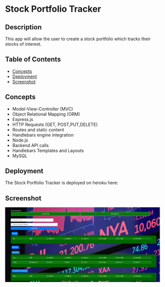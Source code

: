 # Stock Portfolio Tracker 

## Description 
This app will allow the user to create a stock portfolio which tracks their stocks of interest.

## Table of Contents 
* [Concepts](#Concepts)
* [Deployment](#Deployment)
* [Screenshot](#Screenshot)
## Concepts  
* Model-View-Controller (MVC)
* Object Relational Mapping (ORM)
* Express.js
* HTTP Requests (GET, POST,PUT,DELETE)
* Routes and static content
* Handlebars engine integration
* Node.js
* Backend API calls
* Handlebars Templates and Layouts
* MySQL

## Deployment 
The Stock Portfolio Tracker is deployed on heroku here: 

## Screenshot
![program working](screenshot/new-pic.png)


